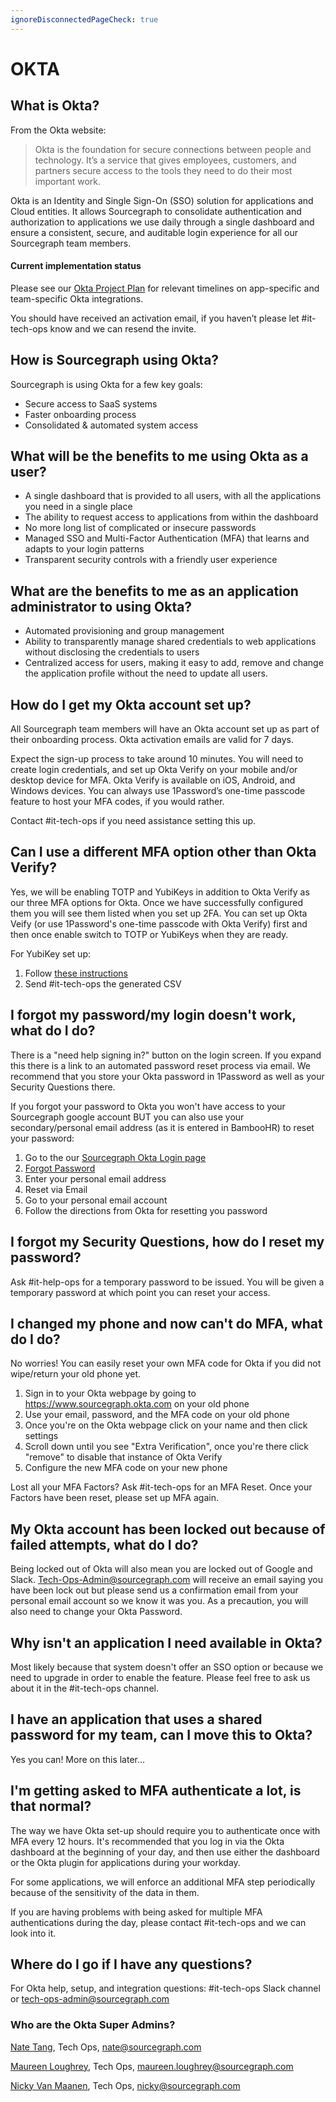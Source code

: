 ```yaml
---
ignoreDisconnectedPageCheck: true
---
```


# OKTA

## What is Okta?

From the Okta website:

> Okta is the foundation for secure connections between people and technology. It’s a service that gives employees, customers, and partners secure access to the tools they need to do their most important work.

Okta is an Identity and Single Sign-On (SSO) solution for applications and Cloud entities. It allows Sourcegraph to consolidate authentication and authorization to applications we use daily through a single dashboard and ensure a consistent, secure, and auditable login experience for all our Sourcegraph team members.

#### Current implementation status

Please see our [Okta Project Plan](https://docs.google.com/spreadsheets/d/1T7PUK4J94KgkW18cyjCBQZEkmVhFSDigRC8nuMV2EGU/edit?usp=sharing) for relevant timelines on app-specific and team-specific Okta integrations.

You should have received an activation email, if you haven’t please let #it-tech-ops know and we can resend the invite.

## How is Sourcegraph using Okta?

Sourcegraph is using Okta for a few key goals:

- Secure access to SaaS systems
- Faster onboarding process
- Consolidated & automated system access

## What will be the benefits to me using Okta as a user?

- A single dashboard that is provided to all users, with all the applications you need in a single place
- The ability to request access to applications from within the dashboard
- No more long list of complicated or insecure passwords
- Managed SSO and Multi-Factor Authentication (MFA) that learns and adapts to your login patterns
- Transparent security controls with a friendly user experience

## What are the benefits to me as an application administrator to using Okta?

- Automated provisioning and group management
- Ability to transparently manage shared credentials to web applications without disclosing the credentials to users
- Centralized access for users, making it easy to add, remove and change the application profile without the need to update all users.

## How do I get my Okta account set up?

All Sourcegraph team members will have an Okta account set up as part of their onboarding process. Okta activation emails are valid for 7 days.

Expect the sign-up process to take around 10 minutes. You will need to create login credentials, and set up Okta Verify on your mobile and/or desktop device for MFA. Okta Verify is available on iOS, Android, and Windows devices. You can always use 1Password’s one-time passcode feature to host your MFA codes, if you would rather.

Contact #it-tech-ops if you need assistance setting this up.

## Can I use a different MFA option other than Okta Verify?

Yes, we will be enabling TOTP and YubiKeys in addition to Okta Verify as our three MFA options for Okta. Once we have successfully configured them you will see them listed when you set up 2FA. You can set up Okta Veify (or use 1Password's one-time passcode with Okta Verify) first and then once enable switch to TOTP or YubiKeys when they are ready.

For YubiKey set up:

1. Follow [these instructions](https://support.yubico.com/hc/en-us/articles/360016614960-Programming-YubiKeys-for-Okta-Adaptive-Multi-Factor-Authentication)
2. Send #it-tech-ops the generated CSV

## I forgot my password/my login doesn't work, what do I do?

There is a "need help signing in?" button on the login screen. If you expand this there is a link to an automated password reset process via email.
We recommend that you store your Okta password in 1Password as well as your Security Questions there.

If you forgot your password to Okta you won't have access to your Sourcegraph google account BUT you can also use your secondary/personal email address (as it is entered in BambooHR) to reset your password:

1. Go to the our [Sourcegraph Okta Login page](https://www.sourcegraph.okta.com)
2. [Forgot Password](https://sourcegraph.okta.com/signin/forgot-password)
3. Enter your personal email address
4. Reset via Email
5. Go to your personal email account
6. Follow the directions from Okta for resetting you password

## I forgot my Security Questions, how do I reset my password?

Ask #it-help-ops for a temporary password to be issued. You will be given a temporary password at which point you can reset your access.

## I changed my phone and now can't do MFA, what do I do?

No worries! You can easily reset your own MFA code for Okta if you did not wipe/return your old phone yet.

1. Sign in to your Okta webpage by going to <https://www.sourcegraph.okta.com> on your old phone
2. Use your email, password, and the MFA code on your old phone
3. Once you're on the Okta webpage click on your name and then click settings
4. Scroll down until you see "Extra Verification", once you're there click "remove" to disable that instance of Okta Verify
5. Configure the new MFA code on your new phone

Lost all your MFA Factors? Ask #it-tech-ops for an MFA Reset. Once your Factors have been reset, please set up MFA again.

## My Okta account has been locked out because of failed attempts, what do I do?

Being locked out of Okta will also mean you are locked out of Google and Slack. Tech-Ops-Admin@sourcegraph.com will receive an email saying you have been lock out but please send us a confirmation email from your personal email account so we know it was you. As a precaution, you will also need to change your Okta Password.

## Why isn't an application I need available in Okta?

Most likely because that system doesn't offer an SSO option or because we need to upgrade in order to enable the feature. Please feel free to ask us about it in the #it-tech-ops channel.

## I have an application that uses a shared password for my team, can I move this to Okta?

Yes you can! More on this later...

## I'm getting asked to MFA authenticate a lot, is that normal?

The way we have Okta set-up should require you to authenticate once with MFA every 12 hours. It's recommended that you log in via the Okta dashboard at the beginning of your day, and then use either the dashboard or the Okta plugin for applications during your workday.

For some applications, we will enforce an additional MFA step periodically because of the sensitivity of the data in them.

If you are having problems with being asked for multiple MFA authentications during the day, please contact #it-tech-ops and we can look into it.

## Where do I go if I have any questions?

For Okta help, setup, and integration questions: #it-tech-ops Slack channel or <tech-ops-admin@sourcegraph.com>

### Who are the Okta Super Admins?

[Nate Tang](../team/index.md#nate-tang), Tech Ops, nate@sourcegraph.com

[Maureen Loughrey](../team/index.md), Tech Ops, maureen.loughrey@sourcegraph.com

[Nicky Van Maanen](../team/index.md#nicky-van-maanen), Tech Ops, nicky@sourcegraph.com
